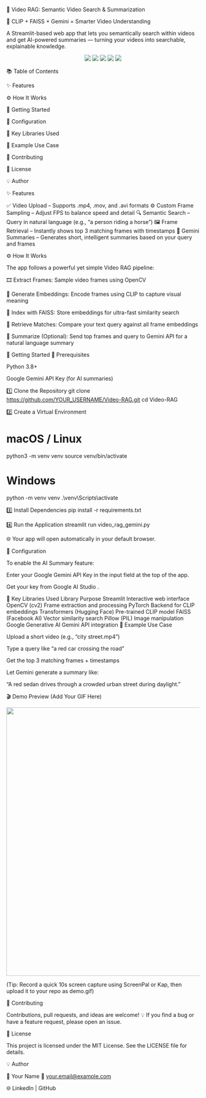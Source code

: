 🎥 Video RAG: Semantic Video Search & Summarization

🚀 CLIP + FAISS + Gemini = Smarter Video Understanding

A Streamlit-based web app that lets you semantically search within videos and get AI-powered summaries — turning your videos into searchable, explainable knowledge.

<p align="center"> <img src="https://img.shields.io/badge/Framework-Streamlit-FF4B4B?style=for-the-badge&logo=streamlit&logoColor=white"/> <img src="https://img.shields.io/badge/Model-CLIP-blue?style=for-the-badge&logo=openai&logoColor=white"/> <img src="https://img.shields.io/badge/Search-FAISS-green?style=for-the-badge&logo=facebook&logoColor=white"/> <img src="https://img.shields.io/badge/API-Gemini AI-yellow?style=for-the-badge&logo=google&logoColor=white"/> <img src="https://img.shields.io/badge/Python-3.8+-3776AB?style=for-the-badge&logo=python&logoColor=white"/> </p>
📚 Table of Contents

✨ Features

⚙️ How It Works

🚀 Getting Started

🔑 Configuration

🧠 Key Libraries Used

🧩 Example Use Case

🤝 Contributing

🧾 License

💡 Author

✨ Features

✅ Video Upload – Supports .mp4, .mov, and .avi formats
⚙️ Custom Frame Sampling – Adjust FPS to balance speed and detail
🔍 Semantic Search – Query in natural language (e.g., “a person riding a horse”)
🖼️ Frame Retrieval – Instantly shows top 3 matching frames with timestamps
🧠 Gemini Summaries – Generates short, intelligent summaries based on your query and frames

⚙️ How It Works

The app follows a powerful yet simple Video RAG pipeline:

🎞️ Extract Frames: Sample video frames using OpenCV

🧩 Generate Embeddings: Encode frames using CLIP to capture visual meaning

🧮 Index with FAISS: Store embeddings for ultra-fast similarity search

🔎 Retrieve Matches: Compare your text query against all frame embeddings

💬 Summarize (Optional): Send top frames and query to Gemini API for a natural language summary

🚀 Getting Started
🧩 Prerequisites

Python 3.8+

Google Gemini API Key (for AI summaries)

1️⃣ Clone the Repository
git clone https://github.com/YOUR_USERNAME/Video-RAG.git
cd Video-RAG

2️⃣ Create a Virtual Environment
# macOS / Linux
python3 -m venv venv
source venv/bin/activate

# Windows
python -m venv venv
.\venv\Scripts\activate

3️⃣ Install Dependencies
pip install -r requirements.txt

4️⃣ Run the Application
streamlit run video_rag_gemini.py


🌐 Your app will open automatically in your default browser.

🔑 Configuration

To enable the AI Summary feature:

Enter your Google Gemini API Key in the input field at the top of the app.

Get your key from Google AI Studio
.

🧠 Key Libraries Used
Library	Purpose
Streamlit	Interactive web interface
OpenCV (cv2)	Frame extraction and processing
PyTorch	Backend for CLIP embeddings
Transformers (Hugging Face)	Pre-trained CLIP model
FAISS (Facebook AI)	Vector similarity search
Pillow (PIL)	Image manipulation
Google Generative AI	Gemini API integration
🧩 Example Use Case

Upload a short video (e.g., “city street.mp4”)

Type a query like “a red car crossing the road”

Get the top 3 matching frames + timestamps

Let Gemini generate a summary like:

“A red sedan drives through a crowded urban street during daylight.”

🎬 Demo Preview (Add Your GIF Here)
<p align="center"> <img src="https://github.com/YOUR_USERNAME/Video-RAG/assets/demo.gif" width="700"/> </p>

(Tip: Record a quick 10s screen capture using ScreenPal or Kap, then upload it to your repo as demo.gif)

🤝 Contributing

Contributions, pull requests, and ideas are welcome! 💡
If you find a bug or have a feature request, please open an issue.

🧾 License

This project is licensed under the MIT License.
See the LICENSE
 file for details.

💡 Author

👤 Your Name
📧 your.email@example.com

🌐 LinkedIn
 | GitHub
